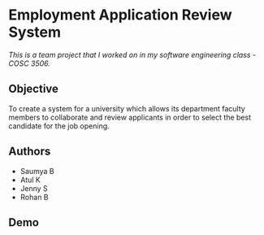 # Employment Application Review System 

*This is a team project that I worked on in my software engineering
class - COSC 3506.* 

## Objective

To create a system for a university which allows its 
department faculty members to collaborate and review applicants
in order to select the best candidate for the job opening. 

## Authors

- Saumya B
- Atul K 
- Jenny S
- Rohan B

## Demo

